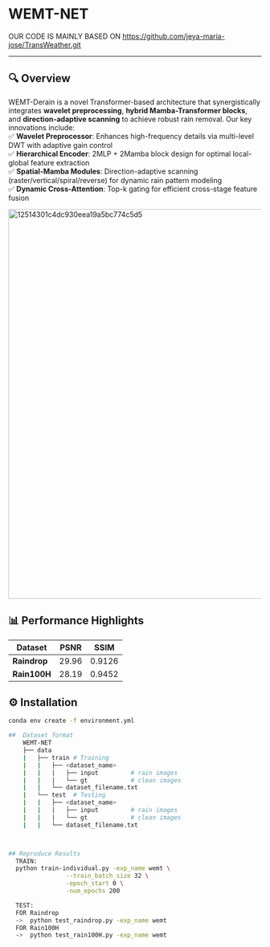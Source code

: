 # WEMT-NET
OUR CODE IS MAINLY BASED ON https://github.com/jeya-maria-jose/TransWeather.git

----

## 🔍 Overview  
WEMT-Derain is a novel Transformer-based architecture that synergistically integrates **wavelet preprocessing**, **hybrid Mamba-Transformer blocks**, and **direction-adaptive scanning** to achieve robust rain removal. Our key innovations include:  
✅ **Wavelet Preprocessor**: Enhances high-frequency details via multi-level DWT with adaptive gain control  
✅ **Hierarchical Encoder**: 2MLP + 2Mamba block design for optimal local-global feature extraction  
✅ **Spatial-Mamba Modules**: Direction-adaptive scanning (raster/vertical/spiral/reverse) for dynamic rain pattern modeling  
✅ **Dynamic Cross-Attention**: Top-k gating for efficient cross-stage feature fusion  

<img width="776" alt="12514301c4dc930eea19a5bc774c5d5" src="https://github.com/user-attachments/assets/fb55a1ed-1eb1-4c64-8314-14716961f0e9" />


## 📊 Performance Highlights  
| Dataset     | PSNR   | SSIM    |
|-------------|--------|---------|
| **Raindrop**| 29.96  | 0.9126  | 
| **Rain100H**| 28.19  | 0.9452  |


## ⚙️ Installation  
```bash
conda env create -f environment.yml

##  Dataset format
    WEMT-NET
    ├── data 
    |   ├── train # Training  
    |   |   ├── <dataset_name>   
    |   |   |   ├── input         # rain images 
    |   |   |   └── gt            # clean images
    |   |   └── dataset_filename.txt
    |   └── test  # Testing         
    |   |   ├── <dataset_name>          
    |   |   |   ├── input         # rain images 
    |   |   |   └── gt            # clean images
    |   |   └── dataset_filename.txt



## Reproduce Results
  TRAIN:
  python train-individual.py -exp_name wemt \
                --train_batch_size 32 \
                -epoch_start 0 \
                -num_epochs 200

  TEST:
  FOR Raindrop
  ->  python test_raindrop.py -exp_name wemt
  FOR Rain100H
  ->  python test_rain100H.py -exp_name wemt







